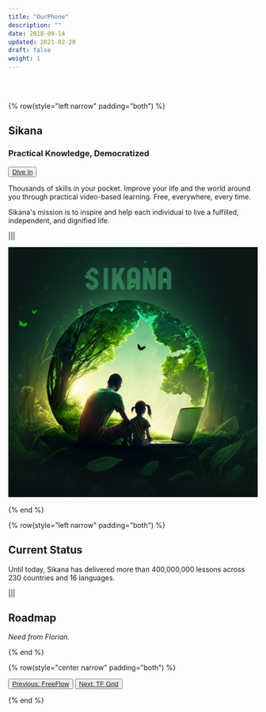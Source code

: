 ```yaml
---
title: "OurPhone"
description: ""
date: 2018-09-14
updated: 2021-02-20
draft: false
weight: 1
---
```


<div class="container mx-auto">

<br>
<br>

<!-- section 1 intro -->

{% row(style="left narrow" padding="both") %}

## Sikana

### Practical Knowledge, Democratized

<button>[Dive In](https://www.sikana.tv/)</button>

<p>
Thousands of skills in your pocket. Improve your life and the world around you through practical video-based learning. Free, everywhere, every time.

Sikana's mission is to inspire and help each individual to live a fulfilled, independent, and dignified life.

</p>

|||

![image](img/sikana.png#medium#mx-auto)

{% end %}

<!-- section 2 status -->

{% row(style="left narrow" padding="both") %}

## Current Status

<p>

Until today, Sikana has delivered more than 400,000,000 lessons across 230 countries and 16 languages.

</p>

|||

## Roadmap

<p>

*Need from Florian.*

</p>

{% end %}

{% row(style="center narrow" padding="both") %}

<button>[Previous: FreeFlow](/projects/freeflow)</button>
<button>[Next: TF Grid](/projects/tfgrid)</button>

{% end %}

<div>


